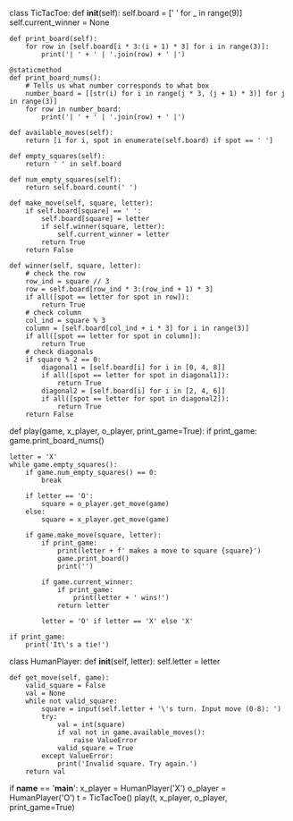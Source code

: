 class TicTacToe:
    def __init__(self):
        self.board = [' ' for _ in range(9)]
        self.current_winner = None

    def print_board(self):
        for row in [self.board[i * 3:(i + 1) * 3] for i in range(3)]:
            print('| ' + ' | '.join(row) + ' |')

    @staticmethod
    def print_board_nums():
        # Tells us what number corresponds to what box
        number_board = [[str(i) for i in range(j * 3, (j + 1) * 3)] for j in range(3)]
        for row in number_board:
            print('| ' + ' | '.join(row) + ' |')

    def available_moves(self):
        return [i for i, spot in enumerate(self.board) if spot == ' ']

    def empty_squares(self):
        return ' ' in self.board

    def num_empty_squares(self):
        return self.board.count(' ')

    def make_move(self, square, letter):
        if self.board[square] == ' ':
            self.board[square] = letter
            if self.winner(square, letter):
                self.current_winner = letter
            return True
        return False

    def winner(self, square, letter):
        # check the row
        row_ind = square // 3
        row = self.board[row_ind * 3:(row_ind + 1) * 3]
        if all([spot == letter for spot in row]):
            return True
        # check column
        col_ind = square % 3
        column = [self.board[col_ind + i * 3] for i in range(3)]
        if all([spot == letter for spot in column]):
            return True
        # check diagonals
        if square % 2 == 0:
            diagonal1 = [self.board[i] for i in [0, 4, 8]]
            if all([spot == letter for spot in diagonal1]):
                return True
            diagonal2 = [self.board[i] for i in [2, 4, 6]]
            if all([spot == letter for spot in diagonal2]):
                return True
        return False


def play(game, x_player, o_player, print_game=True):
    if print_game:
        game.print_board_nums()

    letter = 'X'
    while game.empty_squares():
        if game.num_empty_squares() == 0:
            break

        if letter == 'O':
            square = o_player.get_move(game)
        else:
            square = x_player.get_move(game)

        if game.make_move(square, letter):
            if print_game:
                print(letter + f' makes a move to square {square}')
                game.print_board()
                print('')

            if game.current_winner:
                if print_game:
                    print(letter + ' wins!')
                return letter

            letter = 'O' if letter == 'X' else 'X'

    if print_game:
        print('It\'s a tie!')


class HumanPlayer:
    def __init__(self, letter):
        self.letter = letter

    def get_move(self, game):
        valid_square = False
        val = None
        while not valid_square:
            square = input(self.letter + '\'s turn. Input move (0-8): ')
            try:
                val = int(square)
                if val not in game.available_moves():
                    raise ValueError
                valid_square = True
            except ValueError:
                print('Invalid square. Try again.')
        return val


if __name__ == '__main__':
    x_player = HumanPlayer('X')
    o_player = HumanPlayer('O')
    t = TicTacToe()
    play(t, x_player, o_player, print_game=True)
